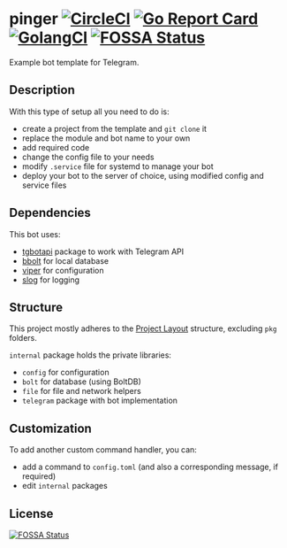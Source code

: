 # pinger [![CircleCI](https://circleci.com/gh/nezorflame/pinger/tree/main.svg?style=svg)](https://circleci.com/gh/nezorflame/pinger/tree/main) [![Go Report Card](https://goreportcard.com/badge/github.com/nezorflame/pinger)](https://goreportcard.com/report/github.com/nezorflame/pinger) [![GolangCI](https://golangci.com/badges/github.com/nezorflame/pinger.svg)](https://golangci.com/r/github.com/nezorflame/pinger) [![FOSSA Status](https://app.fossa.io/api/projects/git%2Bgithub.com%2Fnezorflame%2Fpinger.svg?type=shield)](https://app.fossa.io/projects/git%2Bgithub.com%2Fnezorflame%2Fpinger?ref=badge_shield)

Example bot template for Telegram.

## Description

With this type of setup all you need to do is:

- create a project from the template and `git clone` it
- replace the module and bot name to your own
- add required code
- change the config file to your needs
- modify `.service` file for systemd to manage your bot
- deploy your bot to the server of choice, using modified config and service files

## Dependencies

This bot uses:

- [tgbotapi](https://pkg.go.dev/github.com/go-telegram-bot-api/telegram-bot-api/v5) package to work with Telegram API
- [bbolt](https://pkg.go.dev/go.etcd.io/bbolt) for local database
- [viper](https://pkg.go.dev/github.com/spf13/viper) for configuration
- [slog](https://pkg.go.dev/log/slog) for logging

## Structure

This project mostly adheres to the [Project Layout](https://github.com/golang-standards/project-layout) structure, excluding `pkg` folders.

`internal` package holds the private libraries:

- `config` for configuration
- `bolt` for database (using BoltDB)
- `file` for file and network helpers
- `telegram` package with bot implementation

## Customization

To add another custom command handler, you can:

- add a command to `config.toml` (and also a corresponding message, if required)
- edit `internal` packages

## License

[![FOSSA Status](https://app.fossa.io/api/projects/git%2Bgithub.com%2Fnezorflame%2Fpinger.svg?type=large)](https://app.fossa.io/projects/git%2Bgithub.com%2Fnezorflame%2Fpinger?ref=badge_large)
